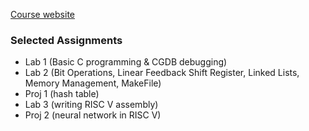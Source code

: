 [Course website](https://inst.eecs.berkeley.edu/~cs61c/su20/)

### Selected Assignments
- Lab 1 (Basic C programming & CGDB debugging)
- Lab 2 (Bit Operations, Linear Feedback Shift Register, Linked Lists, Memory Management, MakeFile)
- Proj 1 (hash table)
- Lab 3 (writing RISC V assembly)
- Proj 2 (neural network in RISC V)
